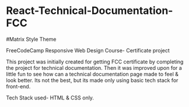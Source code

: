 # React-Technical-Documentation-FCC
#Matrix Style Theme

FreeCodeCamp Responsive Web Design Course- Certificate project

This project was initially created for getting FCC certificate by completing the project for technical documentation. Then it was improved upon for a little fun to see how can a technical documentation page made to feel & look better. Its not the best, but its made only using basic tech stack for front-end.

Tech Stack used- HTML & CSS only.
